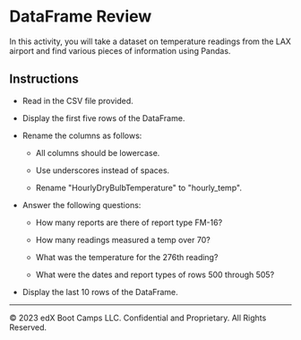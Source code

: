# DataFrame Review

In this activity, you will take a dataset on temperature readings from the LAX airport and find various pieces of information using Pandas.

## Instructions

* Read in the CSV file provided.

* Display the first five rows of the DataFrame.

* Rename the columns as follows:

  * All columns should be lowercase.

  * Use underscores instead of spaces.

  * Rename "HourlyDryBulbTemperature" to "hourly_temp".

* Answer the following questions:

  * How many reports are there of report type FM-16?

  * How many readings measured a temp over 70?

  * What was the temperature for the 276th reading?

  * What were the dates and report types of rows 500 through 505?

* Display the last 10 rows of the DataFrame.

---

© 2023 edX Boot Camps LLC. Confidential and Proprietary. All Rights Reserved.
